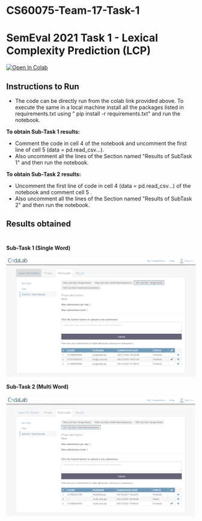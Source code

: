 # CS60075-Team-17-Task-1
# SemEval 2021 Task 1 - Lexical Complexity Prediction (LCP)
[![Open In Colab](https://colab.research.google.com/assets/colab-badge.svg)](https://colab.research.google.com/drive/1bSUxFv38Lwsj2Q50ZwPIXZDPCkBN8ilW?usp=sharing)

## Instructions to Run
- The code can be directly run from the colab link provided above. To execute the same in  a local machine install all the packages listed in requirements.txt using " pip install -r requirements.txt"  and run the notebook.

**To obtain Sub-Task 1 results:**
- Comment the code in cell 4 of the notebook and uncomment the first line of cell 5 (data = pd.read_csv...).
- Also uncomment all the lines of the Section named "Results of SubTask 1" and then run the notebook.

**To obtain Sub-Task 2 results:**
- Uncomment the first line of code in cell 4 (data = pd.read_csv...) of the notebook and comment cell 5 .
- Also uncomment all the lines of the Section named "Results of SubTask 2" and then run the notebook.

## Results obtained <br/> <br/>

**Sub-Task 1 (Single Word)** <br/> <br/>
![results_single_word](results/results_single_word.png) <br/>


**Sub-Task 2 (Multi Word)** <br/> <br/>
![results_multi_word](results/results_multi_word.png) <br/>

